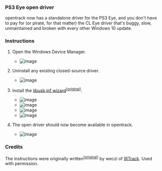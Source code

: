 ### PS3 Eye open driver

opentrack now has a standalone driver for the PS3 Eye, and you don't have to pay for (or pirate, for that matter) the CL Eye driver that's buggy, slow, unmaintained and broken with every other Windows 10 update.

### Instructions

1. Open the Windows Device Manager.

    * ![image](https://user-images.githubusercontent.com/1896811/201043795-d0aa9ad4-700b-48a4-be1d-dcf0a5cbd6cd.png)

2. Uninstall any existing closed-source driver.

    * ![image](https://user-images.githubusercontent.com/1896811/201041773-2dbfb0e4-75f9-41b2-82d2-1052f8366669.png)

3. Install the [libusb inf wizard](https://github.com/opentrack/opentrack/files/8797230/libusbK-inf-wizard.zip)<sup>\[[original](https://sourceforge.net/projects/libusbk/files/libusbK-release/3.1.0.0/)\]</sup>.

    * ![image](https://github.com/opentrack/opentrack/assets/1896811/f6b46deb-0875-4f0f-bd3e-58189155e499)
    * ![image](https://user-images.githubusercontent.com/1896811/201042346-be2f3182-392a-4333-819a-7e0ba7be46f7.png)
    * ![image](https://user-images.githubusercontent.com/1896811/201042399-a4fcbd10-d019-4f02-87f1-adcf1d3f9fb4.png)
    * ![image](https://github.com/opentrack/opentrack/assets/1896811/40a0504e-e092-4043-992f-9771875ecc97)


4. The open driver should now become available in opentrack.

    * ![image](https://user-images.githubusercontent.com/1896811/201042508-b0695163-ef45-4caa-8c61-db9681e6ed25.png)

### Credits

The instructions were originally written<sup>\[[original](https://www.irtrack.pl/download/ps3-open-driver/)\]</sup> by weczi of [IRTrack](https://www.irtrack.pl/). Used with permission.
